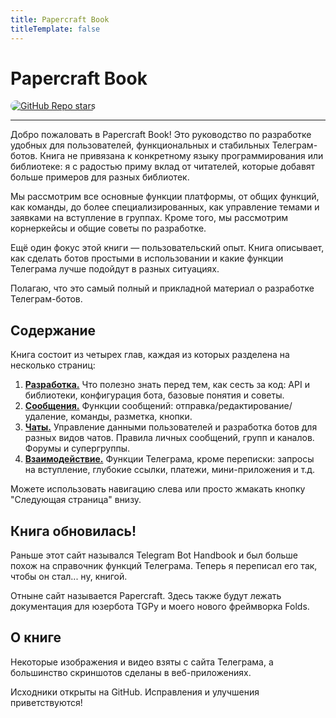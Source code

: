 ```yaml
---
title: Papercraft Book
titleTemplate: false
---
```


<script setup>
import { VPTeamMembers } from 'vitepress/theme';

const members = [
  {
    avatar: 'https://www.github.com/tm-a-t.png',
    name: 'Артём Иванов',
    title: 'Автор',
    links: [
      { icon: 'github', link: 'https://github.com/tm-a-t' },
    ]
  },
  {
    avatar: 'https://www.github.com/vanutp.png',
    name: 'Иван Филипенков',
    title: 'Эксперт',
    links: [
      { icon: 'github', link: 'https://github.com/vanutp' },
    ]
  },
]
</script>


# Papercraft Book

<p style="display: flex; align-items: start;">
    <a href="https://github.com/tm-a-t/papercraft" target="_blank">
        <img alt="GitHub Repo stars" src="https://img.shields.io/github/stars/tm-a-t/papercraft?style=flat-square&logo=github" style="border-radius: 10px">
    </a>
    <Badge type="info" text="в прошлом — Telegram Bot Handbook"/>
</p>

---

Добро пожаловать в Papercraft Book!
Это руководство по разработке удобных для пользователей, функциональных и стабильных Телеграм-ботов.
Книга не привязана к конкретному языку программирования или библиотеке:
я с радостью приму вклад от читателей, которые добавят больше примеров для разных библиотек.

Мы рассмотрим все основные функции платформы,
от общих функций, как команды, до более специализированных,
как управление темами и заявками на вступление в группах.
Кроме того, мы рассмотрим корнеркейсы и общие советы по разработке.

Ещё один фокус этой книги — пользовательский опыт.
Книга описывает, как сделать ботов простыми в использовании и какие функции Телеграма лучше подойдут 
в разных ситуациях.

Полагаю, что это самый полный и прикладной материал о разработке Телеграм-ботов.

## Содержание

Книга состоит из четырех глав, каждая из которых разделена на несколько страниц:

1. [**Разработка.**](dev/basics)
   Что полезно знать перед тем, как сесть за код: API и библиотеки, конфигурация бота, базовые понятия и советы.
2. [**Сообщения.**](messages/sending)
   Функции сообщений: отправка/редактирование/удаление, команды, разметка, кнопки.
3. [**Чаты.**](chats/users) 
   Управление данными пользователей и разработка ботов для разных видов чатов.
   Правила личных сообщений, групп и каналов. Форумы и супергруппы.
4. [**Взаимодействие.**](interaction/join-requests) 
   Функции Телеграма, кроме переписки: запросы на вступление, глубокие ссылки, платежи, мини-приложения и т.д.

Можете использовать навигацию слева или просто жмакать кнопку "Следующая страница" внизу.

## Книга обновилась!

Раньше этот сайт назывался Telegram Bot Handbook и был больше похож на справочник функций Телеграма.
Теперь я переписал его так, чтобы он стал... ну, книгой.

Отныне сайт называется Papercraft. 
Здесь также будут лежать документация для юзербота TGPy и моего нового фреймворка Folds.

## О книге

<VPTeamMembers size="small" :members="members" />

Некоторые изображения и видео взяты с сайта Телеграма, а большинство скриншотов сделаны в веб-приложениях.

Исходники открыты на GitHub. Исправления и улучшения приветствуются!
